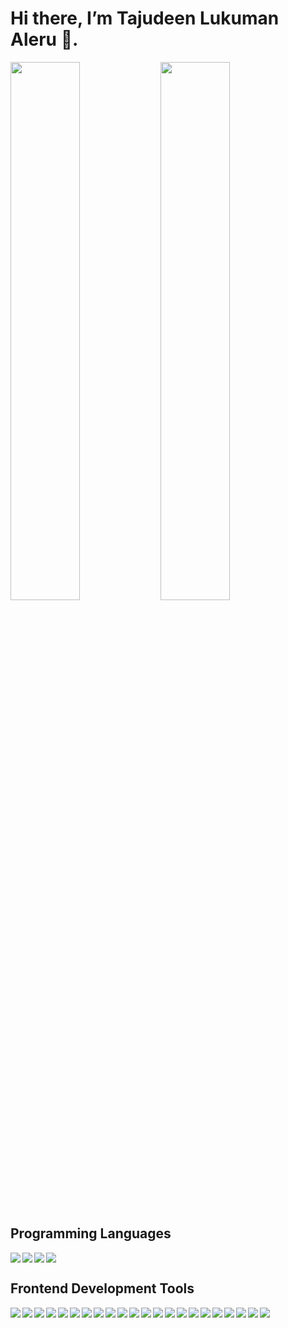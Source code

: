 # Hi there, I’m Tajudeen Lukuman Aleru 👋.

<img align="left" width="47%" src="https://github-readme-stats.vercel.app/api?username=tjalani&show_icons=true&theme=radical" />
<img  width="47%" src="https://github-readme-stats.vercel.app/api/top-langs/?username=tjalani&layout=compact" />


## Programming Languages

<img align="left" src="https://img.shields.io/badge/html5-%23E34F26.svg?style=for-the-badge&logo=html5&logoColor=white"/>
<img align="left" src="https://img.shields.io/badge/css3-%231572B6.svg?style=for-the-badge&logo=css3&logoColor=white" />
<img align="left" src="https://img.shields.io/badge/javascript-%23323330.svg?style=for-the-badge&logo=javascript&logoColor=%23F7DF1E">
<img src="https://img.shields.io/badge/python-3670A0?style=for-the-badge&logo=python&logoColor=ffdd54">


## Frontend Development Tools 


<img align="left" src="https://img.shields.io/badge/tailwindcss-%2338B2AC.svg?style=for-the-badge&logo=tailwind-css&logoColor=white">
<img align="left" src="https://img.shields.io/badge/bootstrap-%23563D7C.svg?style=for-the-badge&logo=bootstrap&logoColor=white" >
<img align="left" src="https://img.shields.io/badge/NPM-%23000000.svg?style=for-the-badge&logo=npm&logoColor=white" >

<img align="left" src="https://img.shields.io/badge/SASS-hotpink.svg?style=for-the-badge&logo=SASS&logoColor=white">
<img align="left" src="https://img.shields.io/badge/react-%2320232a.svg?style=for-the-badge&logo=react&logoColor=%2361DAFB">
<img align="left" src="https://img.shields.io/badge/node.js-6DA55F?style=for-the-badge&logo=node.js&logoColor=white" >
<img align="left" src="https://img.shields.io/badge/vite-%23646CFF.svg?style=for-the-badge&logo=vite&logoColor=white" >
<img align="left" src="https://img.shields.io/badge/vercel-%23000000.svg?style=for-the-badge&logo=vercel&logoColor=white" >



<img align="left" src="https://img.shields.io/badge/Anaconda-%2344A833.svg?style=for-the-badge&logo=anaconda&logoColor=white"/>
<img align="left" src="https://img.shields.io/badge/opencv-%23white.svg?style=for-the-badge&logo=opencv&logoColor=white" >
<img align="left" src="https://img.shields.io/badge/Keras-%23D00000.svg?style=for-the-badge&logo=Keras&logoColor=white" >
<img align="left" src="https://img.shields.io/badge/Matplotlib-%23ffffff.svg?style=for-the-badge&logo=Matplotlib&logoColor=black" >
<img align="left" src="https://img.shields.io/badge/numpy-%23013243.svg?style=for-the-badge&logo=numpy&logoColor=white" >
<img align="left" src="https://img.shields.io/badge/pandas-%23150458.svg?style=for-the-badge&logo=pandas&logoColor=white"/>
<img align="left" src="https://img.shields.io/badge/scikit--learn-%23F7931E.svg?style=for-the-badge&logo=scikit-learn&logoColor=white"/>
<img align="left" src="https://img.shields.io/badge/SciPy-%230C55A5.svg?style=for-the-badge&logo=scipy&logoColor=%white"/>
<img align="left" src="https://img.shields.io/badge/TensorFlow-%23FF6F00.svg?style=for-the-badge&logo=TensorFlow&logoColor=white"/>
<img align="left" src="https://img.shields.io/badge/Visual%20Studio-5C2D91.svg?style=for-the-badge&logo=visual-studio&logoColor=white"/>
<img align="left" src="https://img.shields.io/badge/Replit-DD1200?style=for-the-badge&logo=Replit&logoColor=white"/>
<img align="left" src="https://img.shields.io/badge/pycharm-143?style=for-the-badge&logo=pycharm&logoColor=black&color=black&labelColor=green"/>
<img align="left" src="https://img.shields.io/badge/jupyter-%23FA0F00.svg?style=for-the-badge&logo=jupyter&logoColor=white"/>
<img src="https://img.shields.io/badge/CodePen-white?style=for-the-badge&logo=codepen&logoColor=black"/><br>







<!---
tjalani/tjalani is a ✨ special ✨ repository because its `README.md` (this file) appears on your GitHub profile.
You can click the Preview link to take a look at your changes.
--->
